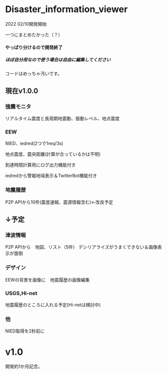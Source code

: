 # Disaster_information_viewer
2022 02/10開発開始

一つにまとめたかった（？）
#### やっぱり分けるので開発終了


##### ほぼ自分用なので使う場合は自由に編集してください
コードはめっちゃ汚いです。

## 現在v1.0.0
### 強震モニタ
リアルタイム震度と長周期地震動、振動レベル、地点震度

### EEW
NIED、iedred(2つで1req/3s)

地点震度、震央距離(計算が合っているかは不明)

到達時間計算用にログ出力機能付き

iedredから警報地域表示＆TwitterBot機能付き

### 地震履歴
P2P APIから10件(震度速報、震源情報含む)←改良予定

## ↓予定
### 津波情報
P2P APIから　地図、リスト（5件）
デシリアライズがうまくできない＆画像表示が面倒

### デザイン
EEWの背景を画像に　地震履歴の画像編集

### USGS,Hi-net
地震履歴のところに入れる予定(Hi-netは検討中)

### 他
NIED取得を2秒前に

# v1.0
開発約1か月記念。

